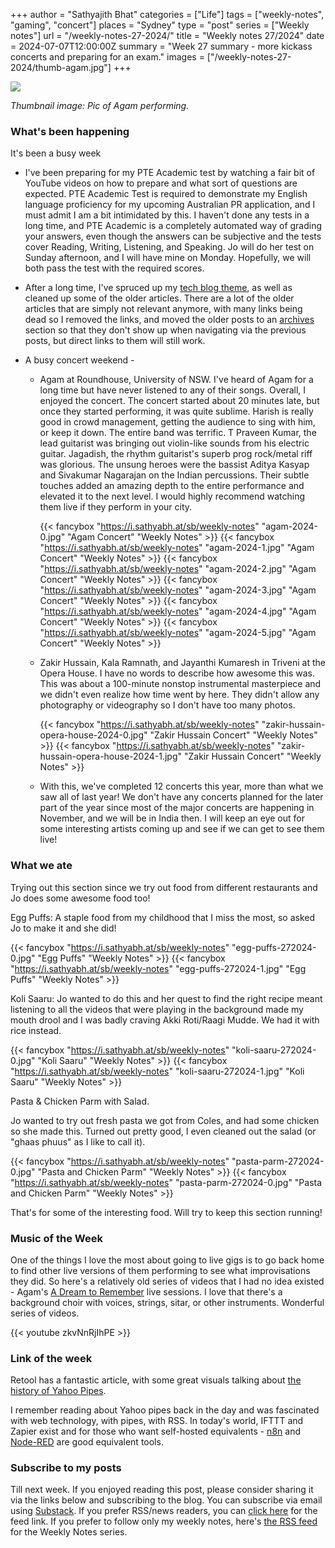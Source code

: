 +++
author = "Sathyajith Bhat"
categories = ["Life"]
tags = ["weekly-notes", "gaming", "concert"]
places = "Sydney"
type = "post"
series = ["Weekly notes"]
url = "/weekly-notes-27-2024/"
title = "Weekly notes 27/2024"
date = 2024-07-07T12:00:00Z
summary = "Week 27 summary - more kickass concerts and preparing for an exam."
images = ["/weekly-notes-27-2024/thumb-agam.jpg"]
+++

![](thumb-agam.jpg)

_Thumbnail image: Pic of Agam performing._

### What's been happening

It's been a busy week

- I've been preparing for my PTE Academic test by watching a fair bit of YouTube videos on how to prepare and what sort of questions are expected. PTE Academic Test is required to demonstrate my English language proficiency for my upcoming Australian PR application, and I must admit I am a bit intimidated by this. I haven't done any tests in a long time, and PTE Academic is a completely automated way of grading your answers, even though the answers can be subjective and the tests cover Reading, Writing, Listening, and Speaking. Jo will do her test on Sunday afternoon, and I will have mine on Monday. Hopefully, we will both pass the test with the required scores.
- After a long time, I've spruced up my [tech blog theme](https://sathyasays.com/), as well as cleaned up some of the older articles. There are a lot of the older articles that are simply not relevant anymore, with many links being dead so I removed the links, and moved the older posts to an [archives](https://sathyasays.com/archives) section so that they don't show up when navigating via the previous posts, but direct links to them will still work.
- A busy concert weekend -

  - Agam at Roundhouse, University of NSW. I've heard of Agam for a long time but have never listened to any of their songs. Overall, I enjoyed the concert. The concert started about 20 minutes late, but once they started performing, it was quite sublime. Harish is really good in crowd management, getting the audience to sing with him, or keep it down. The entire band was terrific. T Praveen Kumar, the lead guitarist was bringing out violin-like sounds from his electric guitar. Jagadish, the rhythm guitarist's superb prog rock/metal riff was glorious. The unsung heroes were the bassist Aditya Kasyap and Sivakumar Nagarajan on the Indian percussions. Their subtle touches added an amazing depth to the entire performance and elevated it to the next level. I would highly recommend watching them live if they perform in your city.

    {{< fancybox "https://i.sathyabh.at/sb/weekly-notes" "agam-2024-0.jpg" "Agam Concert" "Weekly Notes" >}}
    {{< fancybox "https://i.sathyabh.at/sb/weekly-notes" "agam-2024-1.jpg" "Agam Concert" "Weekly Notes" >}}
    {{< fancybox "https://i.sathyabh.at/sb/weekly-notes" "agam-2024-2.jpg" "Agam Concert" "Weekly Notes" >}}
    {{< fancybox "https://i.sathyabh.at/sb/weekly-notes" "agam-2024-3.jpg" "Agam Concert" "Weekly Notes" >}}
    {{< fancybox "https://i.sathyabh.at/sb/weekly-notes" "agam-2024-4.jpg" "Agam Concert" "Weekly Notes" >}}
    {{< fancybox "https://i.sathyabh.at/sb/weekly-notes" "agam-2024-5.jpg" "Agam Concert" "Weekly Notes" >}}

  - Zakir Hussain, Kala Ramnath, and Jayanthi Kumaresh in Triveni at the Opera House. I have no words to describe how awesome this was. This was about a 100-minute nonstop instrumental masterpiece and we didn't even realize how time went by here. They didn't allow any photography or videography so I don't have too many photos.

    {{< fancybox "https://i.sathyabh.at/sb/weekly-notes" "zakir-hussain-opera-house-2024-0.jpg" "Zakir Hussain Concert" "Weekly Notes" >}}
    {{< fancybox "https://i.sathyabh.at/sb/weekly-notes" "zakir-hussain-opera-house-2024-1.jpg" "Zakir Hussain Concert" "Weekly Notes" >}}

  - With this, we've completed 12 concerts this year, more than what we saw all of last year! We don't have any concerts planned for the later part of the year since most of the major concerts are happening in November, and we will be in India then. I will keep an eye out for some interesting artists coming up and see if we can get to see them live!

### What we ate

Trying out this section since we try out food from different restaurants and Jo does some awesome food too!

Egg Puffs: A staple food from my childhood that I miss the most, so asked Jo to make it and she did!

{{< fancybox "https://i.sathyabh.at/sb/weekly-notes" "egg-puffs-272024-0.jpg" "Egg Puffs" "Weekly Notes" >}}
{{< fancybox "https://i.sathyabh.at/sb/weekly-notes" "egg-puffs-272024-1.jpg" "Egg Puffs" "Weekly Notes" >}}

Koli Saaru: Jo wanted to do this and her quest to find the right recipe meant listening to all the videos that were playing in the background made my mouth drool and I was badly craving Akki Roti/Raagi Mudde. We had it with rice instead.

{{< fancybox "https://i.sathyabh.at/sb/weekly-notes" "koli-saaru-272024-0.jpg" "Koli Saaru" "Weekly Notes" >}}
{{< fancybox "https://i.sathyabh.at/sb/weekly-notes" "koli-saaru-272024-1.jpg" "Koli Saaru" "Weekly Notes" >}}

Pasta & Chicken Parm with Salad.

Jo wanted to try out fresh pasta we got from Coles, and had some chicken so she made this. Turned out pretty good, I even cleaned out the salad (or "ghaas phuus" as I like to call it).

{{< fancybox "https://i.sathyabh.at/sb/weekly-notes" "pasta-parm-272024-0.jpg" "Pasta and Chicken Parm" "Weekly Notes" >}}
{{< fancybox "https://i.sathyabh.at/sb/weekly-notes" "pasta-parm-272024-0.jpg" "Pasta and Chicken Parm" "Weekly Notes" >}}

That's for some of the interesting food. Will try to keep this section running!

### Music of the Week

One of the things I love the most about going to live gigs is to go back home to find other live versions of them performing to see what improvisations they did. So here's a relatively old series of videos that I had no idea existed - Agam's [A Dream to Remember](https://www.youtube.com/watch?v=zkvNnRjIhPE&list=PL7YnvBzsLo6hO9JJI2C6j39l_XUZgPOph&index=1) live sessions. I love that there's a background choir with voices, strings, sitar, or other instruments. Wonderful series of videos.

{{< youtube zkvNnRjIhPE >}}

### Link of the week

Retool has a fantastic article, with some great visuals talking about [the history of Yahoo Pipes](https://retool.com/pipes).

I remember reading about Yahoo pipes back in the day and was fascinated with web technology, with pipes, with RSS. In today's world, IFTTT and Zapier exist and for those who want self-hosted equivalents - [n8n](https://n8n.io/) and [Node-RED](https://nodered.org/) are good equivalent tools.

### Subscribe to my posts

Till next week. If you enjoyed reading this post, please consider sharing it via the links below and subscribing to the blog. You can subscribe via email using [Substack](https://sathyabhat.substack.com/). If you prefer RSS/news readers, you can [click here](https://sathyabh.at/index.xml) for the feed link. If you prefer to follow only my weekly notes, here's [the RSS feed](https://sathyabh.at/series/weekly-notes/index.xml) for the Weekly Notes series.

